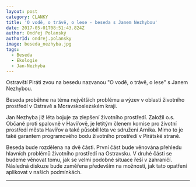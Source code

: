 ```yaml
---
layout: post
category: CLANKY
title: 'O vodě, o trávě, o lese - beseda s Janem Nezhybou'
date: 2017-05-01T08:51:43.824Z
author: Ondřej Polanský
authorId: ondrej.polansky
image: beseda_nezhyba.jpg
tags:
  - Beseda
  - Ekologie
  - Jan-Nezhyba
---
```


Ostravští Piráti zvou na besedu nazvanou "O vodě, o trávě, o lese" s Janem Nezhybou. 

Beseda proběhne na téma největších problému a výzev v oblasti životního prostředí v Ostravě a Moravskoslezském kraji.

Jan Nezhyba již léta bojuje za zlepšení životního prostředí. Založil o.s. Občané proti spalovně v Havířově, je letitým členem komise pro životní prostředí města Havířov a také působil léta ve sdružení Arnika. Mimo to je také garantem programového bodu životního prostředí v Pirátské straně.

Beseda bude rozdělena na dvě části. První část bude věnována přehledu hlavních problémů životního prostředí na Ostravsku. V druhé části se budeme věnovat tomu, jak se velmi podobné situace řeší v zahraničí. Následná diskuze bude zaměřena především na možnosti, jak tato opatření aplikovat v našich podmínkách.

- - -

